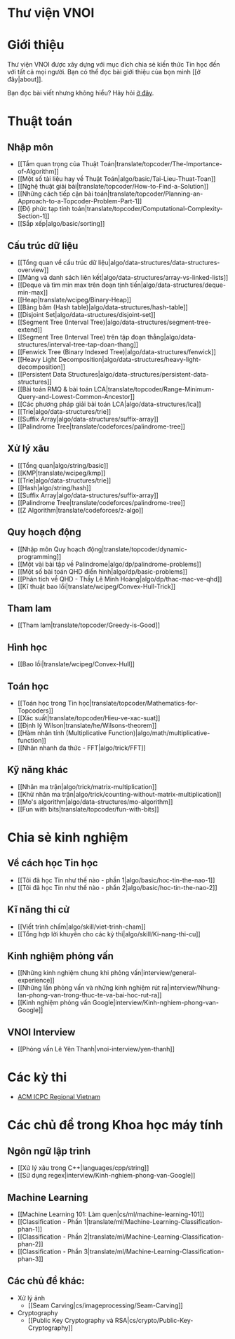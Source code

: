 # Thư viện VNOI

# Giới thiệu

Thư viện VNOI được xây dựng với mục đích chia sẻ kiến thức Tin học đến với tất cả mọi người. Bạn có thể đọc bài giới thiệu của bọn mình [[ở đây|about]].

Bạn đọc bài viết nhưng không hiểu? Hãy hỏi [ở đây](https://fb.com/vnoi.wiki/).

# Thuật toán

## Nhập môn

- [[Tầm quan trọng của Thuật Toán|translate/topcoder/The-Importance-of-Algorithm]]
- [[Một số tài liệu hay về Thuật Toán|algo/basic/Tai-Lieu-Thuat-Toan]]
- [[Nghệ thuật giải bài|translate/topcoder/How-to-Find-a-Solution]]
- [[Những cách tiếp cận bài toán|translate/topcoder/Planning-an-Approach-to-a-Topcoder-Problem-Part-1]]
- [[Độ phức tạp tính toán|translate/topcoder/Computational-Complexity-Section-1]]
- [[Sắp xếp|algo/basic/sorting]]

## Cấu trúc dữ liệu

- [[Tổng quan về cấu trúc dữ liệu|algo/data-structures/data-structures-overview]]
- [[Mảng và danh sách liên kết|algo/data-structures/array-vs-linked-lists]]
- [[Deque và tìm min max trên đoạn tịnh tiến|algo/data-structures/deque-min-max]]
- [[Heap|translate/wcipeg/Binary-Heap]]
- [[Bảng băm (Hash table)|algo/data-structures/hash-table]]
- [[Disjoint Set|algo/data-structures/disjoint-set]]
- [[Segment Tree (Interval Tree)|algo/data-structures/segment-tree-extend]]
- [[Segment Tree (Interval Tree) trên tập đoạn thẳng|algo/data-structures/interval-tree-tap-doan-thang]]
- [[Fenwick Tree (Binary Indexed Tree)|algo/data-structures/fenwick]]
- [[Heavy Light Decomposition|algo/data-structures/heavy-light-decomposition]]
- [[Persistent Data Structures|algo/data-structures/persistent-data-structures]]
- [[Bài toán RMQ & bài toán LCA|translate/topcoder/Range-Minimum-Query-and-Lowest-Common-Ancestor]]
- [[Các phương pháp giải bài toán LCA|algo/data-structures/lca]]
- [[Trie|algo/data-structures/trie]]
- [[Suffix Array|algo/data-structures/suffix-array]]
- [[Palindrome Tree|translate/codeforces/palindrome-tree]]

## Xử lý xâu

- [[Tổng quan|algo/string/basic]]
- [[KMP|translate/wcipeg/kmp]]
- [[Trie|algo/data-structures/trie]]
- [[Hash|algo/string/hash]]
- [[Suffix Array|algo/data-structures/suffix-array]]
- [[Palindrome Tree|translate/codeforces/palindrome-tree]]
- [[Z Algorithm|translate/codeforces/z-algo]]

## Quy hoạch động
- [[Nhập môn Quy hoạch động|translate/topcoder/dynamic-programming]]
- [[Một vài bài tập về Palindrome|algo/dp/palindrome-problems]]
- [[Một số bài toán QHD điển hình|algo/dp/basic-problems]]
- [[Phân tích về QHD - Thầy Lê Minh Hoàng|algo/dp/thac-mac-ve-qhd]]
- [[Kĩ thuật bao lồi|translate/wcipeg/Convex-Hull-Trick]]

## Tham lam

- [[Tham lam|translate/topcoder/Greedy-is-Good]]

## Hình học

- [[Bao lồi|translate/wcipeg/Convex-Hull]]

## Toán học

- [[Toán học trong Tin học|translate/topcoder/Mathematics-for-Topcoders]]
- [[Xác suất|translate/topcoder/Hieu-ve-xac-suat]]
- [[Định lý Wilson|translate/he/Wilsons-theorem]]
- [[Hàm nhân tính (Multiplicative Function)|algo/math/multiplicative-function]]
- [[Nhân nhanh đa thức - FFT|algo/trick/FFT]]

## Kỹ năng khác

- [[Nhân ma trận|algo/trick/matrix-multiplication]]
- [[Khử nhân ma trận|algo/trick/counting-without-matrix-multiplication]]
- [[Mo's algorithm|algo/data-structures/mo-algorithm]]
- [[Fun with bits|translate/topcoder/fun-with-bits]]


# Chia sẻ kinh nghiệm

## Về cách học Tin học

- [[Tôi đã học Tin như thế nào - phần 1|algo/basic/hoc-tin-the-nao-1]]
- [[Tôi đã học Tin như thế nào - phần 2|algo/basic/hoc-tin-the-nao-2]]

## Kĩ năng thi cử

- [[Viết trình chấm|algo/skill/viet-trinh-cham]]
- [[Tổng hợp lời khuyên cho các kỳ thi|algo/skill/Ki-nang-thi-cu]]

## Kinh nghiệm phỏng vấn

- [[Những kinh nghiệm chung khi phỏng vấn|interview/general-experience]]
- [[Những lần phỏng vấn và những kinh nghiệm rút ra|interview/Nhung-lan-phong-van-trong-thuc-te-va-bai-hoc-rut-ra]]
- [[Kinh nghiệm phỏng vấn Google|interview/Kinh-nghiem-phong-van-Google]]

## VNOI Interview

- [[Phỏng vấn Lê Yên Thanh|vnoi-interview/yen-thanh]]




# Các kỳ thi

- [ACM ICPC Regional Vietnam](http://acmicpc-vietnam.github.io/)


# Các chủ đề trong Khoa học máy tính

## Ngôn ngữ lập trình

- [[Xử lý xâu trong C++|languages/cpp/string]]
- [[Sử dụng regex|interview/Kinh-nghiem-phong-van-Google]]

## Machine Learning

- [[Machine Learning 101: Làm quen|cs/ml/machine-learning-101]]
- [[Classification - Phần 1|translate/ml/Machine-Learning-Classification-phan-1]]
- [[Classification - Phần 2|translate/ml/Machine-Learning-Classification-phan-2]]
- [[Classification - Phần 3|translate/ml/Machine-Learning-Classification-phan-3]]

## Các chủ đề khác:

- Xử lý ảnh
    - [[Seam Carving|cs/imageprocessing/Seam-Carving]]
- Cryptography
    - [[Public Key Cryptography và RSA|cs/crypto/Public-Key-Cryptography]]
